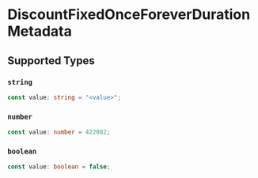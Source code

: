 # DiscountFixedOnceForeverDurationMetadata


## Supported Types

### `string`

```typescript
const value: string = "<value>";
```

### `number`

```typescript
const value: number = 422082;
```

### `boolean`

```typescript
const value: boolean = false;
```

